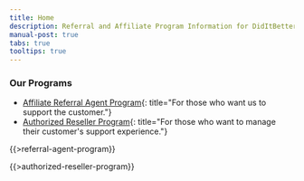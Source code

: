 ```yaml
---
title: Home
description: Referral and Affiliate Program Information for DidItBetter.com Partners.  Find out how to earn commissions on referrals for our Exchange synchronization products.
manual-post: true
tabs: true
tooltips: true
---
```

<article class="art-post art-article">
<div class="art-postcontent art-postcontent-0 clearfix" markdown="1">

### Our Programs

</div>
</article>
<div id="tabs" style="min-height: 910px" markdown="1">

* [Affiliate Referral Agent Program](#tabs-1){: title="For those who
  want us to support the customer."}
* [Authorized Reseller Program](#tabs-2){: title="For those who want to
  manage their customer's support experience."}

<div id="tabs-1" markdown="1">
<article class="art-post art-article">
<div class="art-postcontent art-postcontent-0 clearfix" markdown="1">

{{>referral-agent-program}}

</div>
</article>
</div>
<div id="tabs-2" markdown="1">
<article class="art-post art-article">
<div class="art-postcontent art-postcontent-0 clearfix" markdown="1">

{{>authorized-reseller-program}}

</div>
</article>
</div>
</div>

